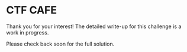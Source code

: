 # CTF CAFE

Thank you for your interest! The detailed write-up for this challenge is a work in progress.

Please check back soon for the full solution.
